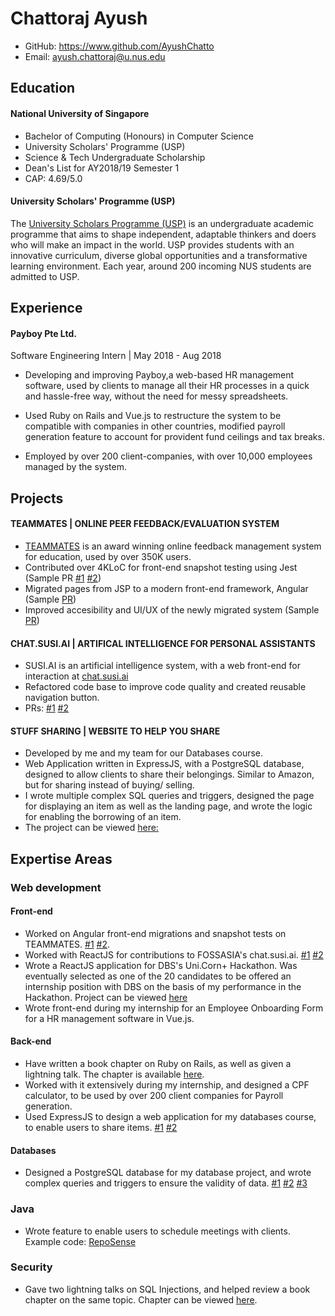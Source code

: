 # Chattoraj Ayush
 
- GitHub: https://www.github.com/AyushChatto
- Email: ayush.chattoraj@u.nus.edu

## Education
#### National University of Singapore
- Bachelor of Computing (Honours) in Computer Science
- University Scholars' Programme (USP)
- Science & Tech Undergraduate Scholarship
- Dean's List for AY2018/19 Semester 1
- CAP: 4.69/5.0

#### University Scholars' Programme (USP)
The [University Scholars Programme (USP)](http://usp.nus.edu.sg/) is an undergraduate academic programme that aims to shape independent, adaptable thinkers and doers who will make an impact in the world. USP provides students with an innovative curriculum, diverse global opportunities and a transformative learning environment. Each year, around 200 incoming NUS students are admitted to USP.

## Experience
#### Payboy Pte Ltd. 
Software Engineering Intern | May 2018 - Aug 2018
- Developing and improving Payboy,a web-based HR management software, used by clients to manage all their HR processes in a quick and hassle-free way, without the need for messy spreadsheets.

- Used Ruby on Rails and Vue.js to restructure the system to be compatible with companies in other countries, modified payroll generation feature to account for provident fund ceilings and tax breaks.

- Employed by over 200 client-companies, with over 10,000 employees managed by the system.

## Projects

#### TEAMMATES | ONLINE PEER FEEDBACK/EVALUATION SYSTEM
- [TEAMMATES](http://teammatesv4.appspot.com/) is an award winning online feedback management system for education, used by over 350K users.
- Contributed over 4KLoC for front-end snapshot testing using Jest (Sample PR [#1](https://github.com/TEAMMATES/teammates/pull/9586) [#2](https://github.com/TEAMMATES/teammates/pull/9571))
- Migrated pages from JSP to a modern front-end framework, Angular (Sample [PR](https://github.com/TEAMMATES/teammates/pull/9394))
- Improved accesibility and UI/UX of the newly migrated system (Sample [PR](https://github.com/TEAMMATES/teammates/pull/9428)) 

#### CHAT.SUSI.AI | ARTIFICAL INTELLIGENCE FOR PERSONAL ASSISTANTS
- SUSI.AI is an artificial intelligence system, with a web front-end for interaction at [chat.susi.ai](chat.susi.ai)
- Refactored code base to improve code quality and created reusable navigation button.
- PRs: [#1](https://github.com/fossasia/chat.susi.ai/pull/2068) [#2](https://github.com/fossasia/chat.susi.ai/pull/2052)

#### STUFF SHARING | WEBSITE TO HELP YOU SHARE 
- Developed by me and my team for our Databases course.
- Web Application written in ExpressJS, with a PostgreSQL database, 
designed to allow clients to share their belongings. Similar to Amazon,
but for sharing instead of buying/ selling. 
- I wrote multiple complex SQL queries and triggers, designed the page for displaying an item as well as the landing page, and wrote the logic for enabling the borrowing of an item.  
- The project can be viewed [here:](https://github.com/cs2102-db-project/Stuff-Sharing)

## Expertise Areas

### Web development

#### Front-end
- Worked on Angular front-end migrations and snapshot tests on TEAMMATES. [#1](https://github.com/TEAMMATES/teammates/pull/9586) [#2](https://github.com/TEAMMATES/teammates/pull/9394).
- Worked with ReactJS for contributions to FOSSASIA's chat.susi.ai. [#1](https://github.com/fossasia/chat.susi.ai/pull/2068) [#2](https://github.com/fossasia/chat.susi.ai/pull/2052)
- Wrote a ReactJS application for DBS's Uni.Corn+ Hackathon. Was eventually selected as one of the 20 candidates to be offered an internship position with DBS on the basis of my performance in the Hackathon. Project can be viewed [here](https://github.com/AyushChatto/Uni.Corn-hackathon)
- Wrote front-end during my internship for an Employee Onboarding Form for a HR management software in Vue.js. 

#### Back-end
- Have written a book chapter on Ruby on Rails, as well as given a lightning talk. The chapter is available [here](https://se-education.org/learningresources/contents/ruby/Rails.html).
- Worked with it extensively during my internship, and designed a CPF calculator, to be used by over 200 client companies for Payroll generation. 
- Used ExpressJS to design a web application for my databases course, to enable users to share items. [#1](https://github.com/cs2102-db-project/Stuff-Sharing/pull/8/files?file-filters%5B%5D=) [#2](https://github.com/cs2102-db-project/Stuff-Sharing/pull/29/files?file-filters%5B%5D=) 
 
#### Databases
- Designed a PostgreSQL database for my database project, and wrote complex queries and triggers to ensure the validity of data. [#1](https://github.com/cs2102-db-project/Stuff-Sharing/pull/39/files) [#2](https://github.com/cs2102-db-project/Stuff-Sharing/pull/33/files) [#3](https://github.com/cs2102-db-project/Stuff-Sharing/pull/29/files?file-filters%5B%5D=)

### Java
- Wrote feature to enable users to schedule meetings with clients. Example code: [RepoSense](https://nus-cs2103-ay1819s1.github.io/cs2103-dashboard/#=undefined&search=ayushchatto&sort=displayName&since=2018-09-12&until=2018-11-15&timeframe=day&reverse=false&repoSort=true) 

### Security
- Gave two lightning talks on SQL Injections, and helped review a book chapter on the same topic. Chapter can be viewed [here](https://se-education.org/learningresources/contents/security/sqlInjection.html#sql-injection).
